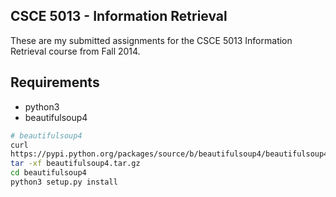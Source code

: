 ## CSCE 5013 - Information Retrieval

These are my submitted assignments for the CSCE 5013 Information
Retrieval course from Fall 2014.

## Requirements

* python3
* beautifulsoup4

```bash
# beautifulsoup4
curl
https://pypi.python.org/packages/source/b/beautifulsoup4/beautifulsoup4-4.3.2.tar.gz > beautifulsoup4.tar.gz
tar -xf beautifulsoup4.tar.gz
cd beautifulsoup4
python3 setup.py install
```


